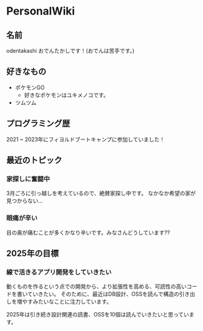 # PersonalWiki

## 名前
odentakashi
おでんたかしです！(おでんは苦手です。)

## 好きなもの
- ポケモンGO
  - 好きなポケモンはユキメノコです。
- ツムツム

## プログラミング歴
2021 ~ 2023年にフィヨルドブートキャンプに参加していました！

## 最近のトピック
### 家探しに奮闘中
3月ごろに引っ越しを考えているので、絶賛家探し中です。
なかなか希望の家が見つからない...

### 眼痛が辛い
目の奥が痛むことが多くかなり辛いです。みなさんどうしています??

## 2025年の目標
### 線で活きるアプリ開発をしていきたい
動くものを作るという点での開発から、より拡張性を高める、可読性の高いコードを書いていきたい。
そのために、最近はDB設計、OSSを読んで構造の引き出しを増やすみたいなことに注力しています。

2025年は引き続き設計関連の読書、OSSを10個は読んでいきたいと思っています。
